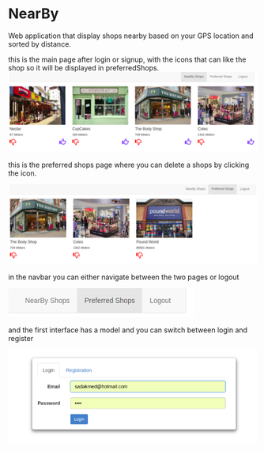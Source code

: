 # NearBy

Web application that display shops nearby based on your GPS location and sorted by distance.
 
 this is the main page after login or signup, with the icons that can like the shop so it will be displayed in preferredShops.
![mainPage](https://github.com/sadakmed/NearBy/blob/master/img/mainpage.png)

 this is the preferred shops page where you can delete a shops by clicking the icon.
 
 ![preferredPage](https://github.com/sadakmed/NearBy/blob/master/img/preferredpage.png)
 
 in the navbar you can either navigate between the two pages or logout
 
 ![logout](https://github.com/sadakmed/NearBy/blob/master/img/logout.png)
 
 
 and the first interface has a model and you can switch between login and register 
 
 ![login](https://github.com/sadakmed/NearBy/blob/master/img/login.png)
 
